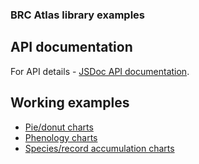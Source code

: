 ### BRC Atlas library examples

## API documentation
For API details - [JSDoc API documentation](https://biologicalrecordscentre.github.io/brc-charts/docs/api/).

## Working examples
- [Pie/donut charts](example-1.html)
- [Phenology charts](example-2.html)
- [Species/record accumulation charts](example-3.html)
